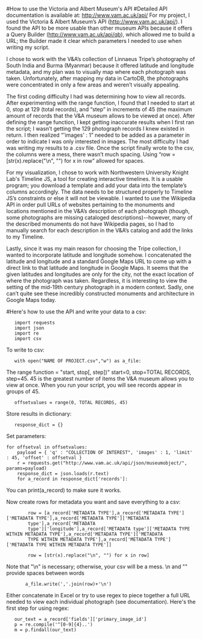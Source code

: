 #How to use the Victoria and Albert Museum's API
#Detailed API documentation is available at: http://www.vam.ac.uk/api/
For my project, I used the Victoria & Albert Museum’s API (http://www.vam.ac.uk/api/). I found the API to be more usable than other museum APIs because it offers a Query Builder (http://www.vam.ac.uk/api/qb), which allowed me to build a URL; the Builder made it clear which parameters I needed to use when writing my script.
 
I chose to work with the V&A’s collection of Linnaeus Tripe’s photography of South India and Burma (Myanmar) because it offered latitude and longitude metadata, and my plan was to visually map where each photograph was taken. Unfortunately, after mapping my data in CartoDB, the photographs were concentrated in only a few areas and weren’t visually appealing. 

The first coding difficulty I had was determining how to view all records. After experimenting with the range function, I found that I needed to start at 0, stop at 129 (total records), and “step” in increments of 45 (the maximum amount of records that the V&A museum allows to be viewed at once). After defining the range function, I kept getting inaccurate results when I first ran the script; I wasn’t getting the 129 photograph records I knew existed in return. I then realized “'images' : 1” needed to be added as a parameter in order to indicate I was only interested in images. The most difficulty I had was writing my results to a .csv file. Once the script finally wrote to the csv, the columns were a mess, there wasn’t much spacing. Using “row = [str(x).replace("\n", "") for x in row” allowed for spaces.

For my visualization, I chose to work with Northwestern University Knight Lab's Timeline JS, a tool for creating interactive timelines. It is a usable program; you download a template and add your data into the template’s columns accordingly. The data needs to be structured properly to Timeline JS’s constraints or else it will not be viewable. I wanted to use the Wikipedia API in order pull URLs of websites pertaining to the monuments and locations mentioned in the V&A’s description of each photograph (though, some photographs are missing cataloged descriptions)--however, many of the described monuments do not have Wikipedia pages, so I had to manually search for each description in the V&A’s catalog and add the links to my Timeline. 

Lastly, since it was my main reason for choosing the Tripe collection, I wanted to incorporate latitude and longitude somehow. I concatenated the latitude and longitude and a standard Google Maps URL to come up with a direct link to that latitude and longitude in Google Maps. It seems that the given latitudes and longitudes are only for the city, not the exact location of where the photograph was taken. Regardless, it is interesting to view the setting of the mid-19th century photograph in a modern context. Sadly, one can’t quite see these incredibly constructed monuments and architecture in Google Maps today.

#Here's how to use the API and write your data to a csv:

 

       import requests
       import json
       import re
       import csv
  To write to csv:     
  
       with open("NAME OF PROJECT.csv","w") as a_file:
  The range function = "start, stop[, step])" start=0, stop=TOTAL RECORDS, step=45. 45 is the greatest number of items the V&A museum allows you to view at once. When you run your script, you will see records appear in groups of 45.
       
       offsetvalues = range(0, TOTAL RECORDS, 45)
    
  Store results in dictionary:
    
       response_dict = {}
   
  Set parameters:
  
    for offsetval in offsetvalues:
        payload = { 'q' : "COLLECTION OF INTEREST", 'images' : 1, 'limit' : 45, 'offset' : offsetval }
        r = requests.get("http://www.vam.ac.uk/api/json/museumobject/", params=payload)
        response_dict = json.loads(r.text)
        for a_record in response_dict['records']:
        
You can print(a_record) to make sure it works.
        
Now create rows for metadata you want and save everything to a csv:
        
            row = [a_record['METADATA TYPE'],a_record['METADATA TYPE']['METADATA TYPE'],a_record['METADATA TYPE']['METADATA     
            type'],a_record['METADATA    
            type']['longitude'],a_record['METADATA type']['METADATA TYPE WITHIN METADATA TYPE'],a_record['METADATA TYPE']['METADATA 
            TYPE WITHIN METADATA TYPE'],a_record['METADATA TYPE']['METADATA TYPE WITHIN METADATA TYPE']]
            
            row = [str(x).replace("\n", "") for x in row]
Note that "\n" is necessary; otherwise, your csv will be a mess. \n and "" provide spaces between words
           
           a_file.write(','.join(row)+'\n')
       
Either concatenate in Excel or try to use regex to piece together a full URL needed to view each individual photograph (see documentation). Here's the first step for using regex:
        
       our_text = a_record['fields']['primary_image_id']
       p = re.compile('^[0-9]{4}..')
       m = p.findall(our_text)

